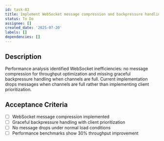 ```yaml
---
id: task-83
title: Implement WebSocket message compression and backpressure handling
status: To Do
assignee: []
created_date: '2025-07-20'
labels: []
dependencies: []
---
```


## Description

Performance analysis identified WebSocket inefficiencies: no message compression for throughput optimization and missing graceful backpressure handling when channels are full. Current implementation drops messages when channels are full rather than implementing client prioritization.

## Acceptance Criteria

- [ ] WebSocket message compression implemented
- [ ] Graceful backpressure handling with client prioritization
- [ ] No message drops under normal load conditions
- [ ] Performance benchmarks show 30% throughput improvement
